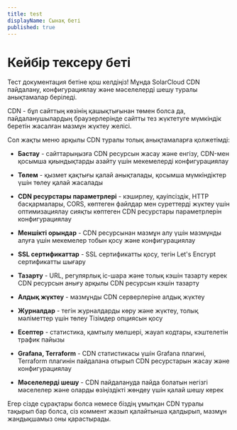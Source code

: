 ```yaml
---
title: test
displayName: Сынақ беті
published: true
---
```

# Кейбір тексеру беті

Тест документация бетіне қош келдіңіз! Мұнда SolarCloud CDN пайдалану, конфигурациялау және мәселелерді шешу туралы анықтамалар беріледі.

CDN - бұл сайттың көзінің қашықтығынан төмен болса да, пайдаланушылардың браузерлерінде сайтты тез жүктетуге мүмкіндік беретін жасалған мазмұн жүктеу желісі.

Сол жақты меню арқылы CDN туралы толық анықтамаларға қолжетімді:

- **Бастау** - сайттарыңызға CDN ресурсын жасау және енгізу, CDN-мен қосымша қиындықтарды азайту үшін мекемелерді конфигурациялау

- **Төлем** - қызмет қақтығы қалай анықталады, қосымша мүмкіндіктер үшін төлеу қалай жасалады

- **CDN ресурстары параметрлері** - кэширлеу, қауіпсіздік, HTTP басқармалары, CORS, көптеген файлдар мен суреттерді жүктеу үшін оптимизациялау сияқты көптеген CDN ресурстары параметрлерін конфигурациялау

- **Меншікті орындар** - CDN ресурсынан мазмұн алу үшін мазмұнды алуға үшін мекемелер тобын қосу және конфигурациялау

- **SSL сертификаттар** - SSL сертификатты қосу, тегін Let's Encrypt сертификатты шығару

- **Тазарту** - URL, регулярлық іс-шара және толық кэшін тазарту керек CDN ресурсын анығу арқылы CDN ресурсын кэшін тазарту

- **Алдық жүктеу** - мазмұнды CDN серверлеріне алдық жүктеу

- **Журналдар** - тегін журналдарды көру және жүктеу, толық мәліметтер үшін төлеу Тізімдер опциясын қосу

- **Есептер** - статистика, қамтылу мөлшері, жауап кодтары, кэштелетін трафик пайызы

- **Grafana, Terraform** - CDN статистикасы үшін Grafana плагині, Terraform плагинін пайдалана отырып CDN ресурстарын жасау және конфигурациялау

- **Мәселелерді шешу** - CDN пайдалануда пайда болатын негізгі мәселелер және оларды өзіңіздікті жөндеу үшін қалай шешу керек

Егер сізде сұрақтары болса немесе біздің ұмытқан CDN туралы тақырып бар болса, сіз коммент жазып қалайтынша қалдырып, мазмұн жандықшамыз оны қарастырады.

